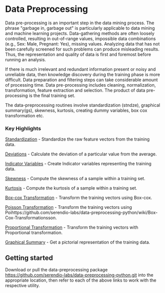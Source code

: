 # Data Preprocessing

Data pre-processing is an important step in the data mining process. The phrase "garbage in, garbage out" is particularly applicable to data mining and machine learning projects. Data-gathering methods are often loosely controlled, resulting in out-of-range values, impossible data combinations (e.g., Sex: Male, Pregnant: Yes), missing values. Analyzing data that has not been carefully screened for such problems can produce misleading results. Thus, the representation and quality of data is first and foremost before running an analysis.

If there is much irrelevant and redundant information present or noisy and unreliable data, then knowledge discovery during the training phase is more difficult. Data preparation and filtering steps can take considerable amount of processing time. Data pre-processing includes cleaning, normalization, transformation, feature extraction and selection. The product of data pre-processing is the final training set.

The data-preprocessing routines involve standardization (stndze), graphical summary(gs), skewness, kurtosis, creating dummy variables, box cox transformation etc.


### Key Highlights 

[Standardization](https://github.com/serendio-labs/data-preprocessing-python/wiki/Standardization) - Standardize the raw feature vectors from the training data.

[Deviations](https://github.com/serendio-labs/data-preprocessing-python/wiki/Deviations) - Calculate the deviation of a particular value from the average.

[Indicator Variables](https://github.com/serendio-labs/data-preprocessing-python/wiki/Create-Dummy-Variable) - Create Indicator variables representing the training data.

[Skewness](https://github.com/serendio-labs/data-preprocessing-python/wiki/Skewness) - Compute the skewness of a sample within a training set.

[Kurtosis](https://github.com/serendio-labs/data-preprocessing-python/wiki/Kurtosis) - Compute the kurtosis of a sample within a training set.

[Box-cox Transformation](https://github.com/serendio-labs/data-preprocessing-python/wiki/Box-Cox-Transformation) - Transform the training vectors using Box-cox.

[Poisson Transformation](https://github.com/serendio-labs/data-preprocessing-python/wiki/Poisson-Transformation) - Transform the training vectors using Poihttps://github.com/serendio-labs/data-preprocessing-python/wiki/Box-Cox-Transformationsson.

[Proportional Transformation](https://github.com/serendio-labs/data-preprocessing-python/wiki/Proportional-Transformation) - Transform the training vectors with Proportional transformation.

[Graphical Summary](https://github.com/serendio-labs/data-preprocessing-python/wiki/Graphical-summary) - Get a pictorial representation of the training data.

## Getting started

Download or pull the data-preprocessing package  https://github.com/serendio-labs/data-preprocessing-python.git into the appropriate location, then refer to each of the above links to work with the respective utility.

